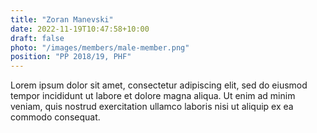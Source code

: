 ```yaml
---
title: "Zoran Manevski"
date: 2022-11-19T10:47:58+10:00
draft: false
photo: "/images/members/male-member.png"
position: "PP 2018/19, PHF"
---
```


Lorem ipsum dolor sit amet, consectetur adipiscing elit, sed do eiusmod tempor incididunt ut labore et dolore magna aliqua. Ut enim ad minim veniam, quis nostrud exercitation ullamco laboris nisi ut aliquip ex ea commodo consequat.